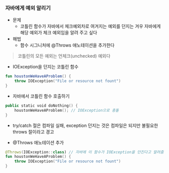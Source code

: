 ### 자바에게 예외 알리기

- 문제
    - 코틀린 함수가 자바에서 체크예외차로 여겨지는 예외를 던지는 겨우 자바에게 해당 예외가 체크 예외임을 알려 주고 싶다
- 해법
    - 함수 시그니처에 @Throws 애노테이션을 추가한다

> 코틀린의 모든 예외는 언체크(unchecked) 예외다

- IOException을 던지는 코틀린 함수
```kotlin
fun houstonWeHaveAProblem() {
    throw IOException("File or resource not fount")
}
```

- 자바에서 코틀린 함수 호출하기
```kotlin
public static void doNothing() {
    houstonWeHaveAProblem(); // IOException으로 충돌
}
```

- try/catch 절은 컴파일 실패, exception 던지는 것은 컴파일은 되지만 불필요한 throws 절이라고 경고


- @Throws 애노테이션 추가
```kotlin
@Throws(IOException::class) // 자바에 이 함수가 IOException을 던진다고 알려줌
fun houstonWeHaveAProblem() {
    throw IOException("File or resource not fount")
}
```
